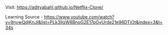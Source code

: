 Visit: https://adityabahl.github.io/Netflix-Clone/

Learning Source - https://www.youtube.com/watch?v=9nywQdjKnJI&list=PLk3lIgW8BnoG2E17pGyUrde21e96DTjOt&index=3&t=34s
